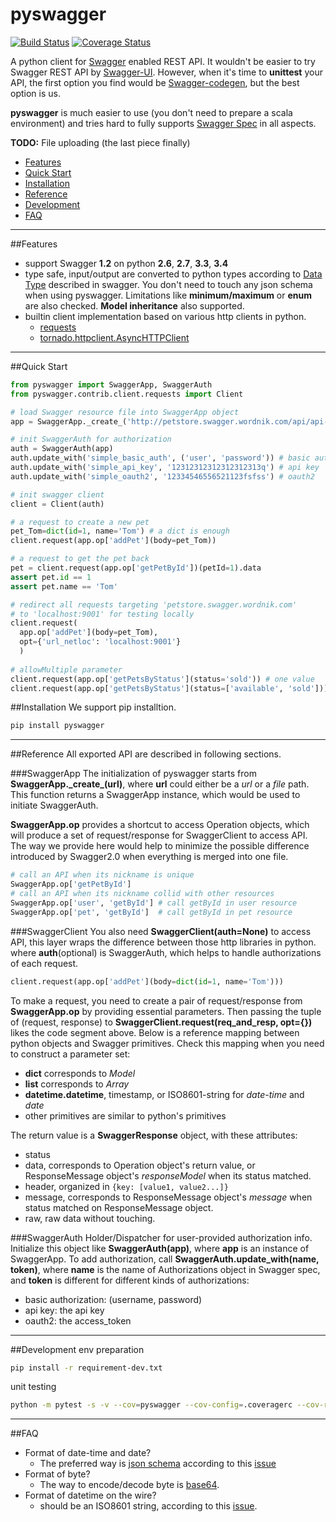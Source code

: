 pyswagger
=========

[![Build Status](https://travis-ci.org/AntXlab/pyswagger.svg?branch=master)](https://travis-ci.org/AntXlab/pyswagger)
[![Coverage Status](https://coveralls.io/repos/AntXlab/pyswagger/badge.png?branch=master)](https://coveralls.io/r/AntXlab/pyswagger?branch=master)

A python client for [Swagger](https://helloreverb.com/developers/swagger) enabled REST API. It wouldn't be easier to
try Swagger REST API by [Swagger-UI](https://github.com/wordnik/swagger-ui). However, when it's time to **unittest**
your API, the first option you find would be [Swagger-codegen](https://github.com/wordnik/swagger-codegen), but the best option is us.

**pyswagger** is much easier to use (you don't need to prepare a scala environment) and tries hard to fully supports
[Swagger Spec](https://helloreverb.com/developers/swagger) in all aspects.

**TODO:** File uploading (the last piece finally)


- [Features](https://github.com/AntXlab/pyswagger/blob/master/README.md#features)
- [Quick Start](https://github.com/AntXlab/pyswagger/blob/master/README.md#quick-start)
- [Installation](https://github.com/AntXlab/pyswagger/blob/master/README.md#installation)
- [Reference](https://github.com/AntXlab/pyswagger/blob/master/README.md#reference)
- [Development](https://github.com/AntXlab/pyswagger/blob/master/README.md#development)
- [FAQ](https://github.com/AntXlab/pyswagger/blob/master/README.md#faq)

---------

##Features
- support Swagger **1.2** on python **2.6**, **2.7**, **3.3**, **3.4**
- type safe, input/output are converted to python types according to [Data Type](https://github.com/wordnik/swagger-spec/blob/master/versions/1.2.md#43-data-types) described in swagger. You don't need to touch any json schema when using pyswagger. Limitations like **minimum/maximum** or **enum** are also checked. **Model inheritance** also supported.
- builtin client implementation based on various http clients in python.
  - [requests](https://github.com/kennethreitz/requests)
  - [tornado.httpclient.AsyncHTTPClient](http://tornado.readthedocs.org/en/latest/httpclient.html)

---------

##Quick Start
```python
from pyswagger import SwaggerApp, SwaggerAuth
from pyswagger.contrib.client.requests import Client

# load Swagger resource file into SwaggerApp object
app = SwaggerApp._create_('http://petstore.swagger.wordnik.com/api/api-docs')

# init SwaggerAuth for authorization
auth = SwaggerAuth(app)
auth.update_with('simple_basic_auth', ('user', 'password')) # basic auth
auth.update_with('simple_api_key', '12312312312312312313q') # api key
auth.update_with('simple_oauth2', '12334546556521123fsfss') # oauth2

# init swagger client
client = Client(auth)

# a request to create a new pet
pet_Tom=dict(id=1, name='Tom') # a dict is enough
client.request(app.op['addPet'](body=pet_Tom))

# a request to get the pet back
pet = client.request(app.op['getPetById'])(petId=1).data
assert pet.id == 1
assert pet.name == 'Tom'

# redirect all requests targeting 'petstore.swagger.wordnik.com'
# to 'localhost:9001' for testing locally
client.request(
  app.op['addPet'](body=pet_Tom),
  opt={'url_netloc': 'localhost:9001'}
  )
  
# allowMultiple parameter
client.request(app.op['getPetsByStatus'](status='sold')) # one value
client.request(app.op['getPetsByStatus'](status=['available', 'sold'])) # multiple value, wrapped by list.
```
##Installation
We support pip installtion.
```bash
pip install pyswagger
```
---------
##Reference
All exported API are described in following sections.

###SwaggerApp
The initialization of pyswagger starts from **SwaggerApp.\_create_(url)**, where **url** could either be a _url_ or a _file_ path. This function returns a SwaggerApp instance, which would be used to initiate SwaggerAuth.

**SwaggerApp.op** provides a shortcut to access Operation objects, which will produce a set of request/response for SwaggerClient to access API. The way we provide here would help to minimize the possible difference introduced by Swagger2.0 when everything is merged into one file.
```python
# call an API when its nickname is unique
SwaggerApp.op['getPetById']
# call an API when its nickname collid with other resources
SwaggerApp.op['user', 'getById'] # call getById in user resource
SwaggerApp.op['pet', 'getById']  # call getById in pet resource
```
###SwaggerClient
You also need **SwaggerClient(auth=None)** to access API, this layer wraps the difference between those http libraries in python. where **auth**(optional) is SwaggerAuth, which helps to handle authorizations of each request.

```python
client.request(app.op['addPet'](body=dict(id=1, name='Tom')))
```
To make a request, you need to create a pair of request/response from **SwaggerApp.op** by providing essential parameters. Then passing the tuple of (request, response) to **SwaggerClient.request(req_and_resp, opt={})** likes the code segment above. Below is a reference mapping between python objects and Swagger primitives. Check this mapping when you need to construct a parameter set:
- **dict** corresponds to _Model_
- **list** corresponds to _Array_
- **datetime.datetime**, timestamp, or ISO8601-string for _date-time_ and _date_
- other primitives are similar to python's primitives

The return value is a **SwaggerResponse** object, with these attributes:
- status
- data, corresponds to Operation object's return value, or ResponseMessage object's _responseModel_ when its status matched.
- header, organized in ```{key: [value1, value2...]}```
- message, corresponds to ResponseMessage object's _message_ when status matched on ResponseMessage object.
- raw, raw data without touching.

###SwaggerAuth
Holder/Dispatcher for user-provided authorization info. Initialize this object like **SwaggerAuth(app)**, where **app** is an instance of SwaggerApp. To add authorization, call **SwaggerAuth.update\_with(name, token)**, where **name** is the name of Authorizations object in Swagger spec, and **token** is different for different kinds of authorizations:
- basic authorization: (username, password)
- api key: the api key
- oauth2: the access\_token

---------

##Development
env preparation
```bash
pip install -r requirement-dev.txt
```

unit testing
```bash
python -m pytest -s -v --cov=pyswagger --cov-config=.coveragerc --cov-report=html pyswagger/tests
```

---------

##FAQ
- Format of date-time and date?
  - The preferred way is [json schema](http://xml2rfc.ietf.org/public/rfc/html/rfc3339.html#anchor14) according to this [issue](https://github.com/wordnik/swagger-spec/issues/95)
- Format of byte?
  - The way to encode/decode byte is [base64](https://github.com/wordnik/swagger-spec/issues/50).
- Format of datetime on the wire?
  - should be an ISO8601 string, according to this [issue](https://github.com/wordnik/swagger-spec/issues/95).
